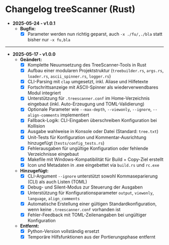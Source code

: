 # Changelog treeScanner (Rust)

- **2025-05-24 - v1.0.1**  
  - **Bugfix:**  
    - [x] Parameter werden nun richtig geparst, auch `-x ./fu/,./bla` statt bisher nur `-x fu,bla`  

---

- **2025-05-17 - v1.0.0**
  - **Geändert:**  
    - [x] Komplette Neuumsetzung des TreeScanner-Tools in Rust  
    - [x] Aufbau einer modularen Projektstruktur (`treebuilder.rs`, `args.rs`, `loader.rs`, `ascii_spinner.rs`, `logger.rs`)  
    - [x] CLI-Parsing mit `clap` umgesetzt, inkl. Aliase und Hilfetexte  
    - [x] Fortschrittsanzeige mit ASCII-Spinner als wiederverwendbares Modul integriert  
    - [x] Unterstützung für `.treescanner.conf` im Home-Verzeichnis eingebaut (inkl. Auto-Erzeugung und TOML-Validierung)  
    - [x] Optionale Parameter wie `--max-depth`, `--viewonly`, `--ignore`, `--align-comments` implementiert  
    - [x] Fallback-Logik: CLI-Eingaben überschreiben Konfiguration bei Kollision  
    - [x] Ausgabe wahlweise in Konsole oder Datei (Standard: `tree.txt`)  
    - [x] Unit-Tests für Konfiguration und Kommentar-Ausrichtung hinzugefügt (`tests/config_tests.rs`)  
    - [x] Fehlerausgaben für ungültige Konfiguration oder fehlende Verzeichnisse eingebaut  
    - [x] Makefile mit Windows-Kompatibilität für Build + Copy-Ziel erstellt  
    - [x] Icon und Metadaten in .exe eingebettet via `build.rs` und `rc.exe`  

  - **Hinzugefügt:**  
    - [x] CLI-Argument `--ignore` unterstützt sowohl Kommaseparierung (CLI) als auch Listen (TOML)  
    - [x] Debug- und Silent-Modus zur Steuerung der Ausgaben  
    - [x] Unterstützung für Konfigurationsparameter `output`, `viewonly`, `language`, `align_comments`  
    - [x] Automatische Erstellung einer gültigen Standardkonfiguration, wenn keine `.treescanner.conf` vorhanden ist  
    - [x] Fehler-Feedback mit TOML-Zeilenangaben bei ungültiger Konfiguration  

  - **Entfernt:**  
    - [x] Python-Version vollständig ersetzt  
    - [x] Temporäre Hilfsfunktionen aus der Portierungsphase entfernt  
